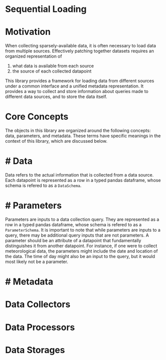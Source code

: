# Sequential Loading

# Motivation
When collecting sparsely-available data, it is often necessary to load data from multiple sources. Effectively patching together datasets requires an organized representation of 

1. what data is available from each source
2. the source of each collected datapoint

This library provides a framework for loading data from different sources under a common interface and a unified metadata representation. It provides a way to collect and store information about queries made to different data sources, and to store the data itself.

# Core Concepts

The objects in this library are organized around the following concepts: data, parameters, and metadata. These terms have specific meanings in the context of this library, which are discussed below.

# # Data

Data refers to the actual information that is collected from a data source. Each datapoint is represented as a row in a typed pandas dataframe, whose schema is refered to as a `DataSchema`.

# # Parameters

Parameters are inputs to a data collection query. They are represented as a row in a typed pandas dataframe, whose schema is refered to as a `ParameterSchema`. It is important to note that while parameters are inputs to a query, there may be additional query inputs that are not parameters. A parameter should be an attribute of a datapoint that fundamentally distinguishes it from another datapoint. For instance, if one were to collect meteorological data, the parameters might include the date and location of the data. The time of day might also be an input to the query, but it would most likely not be a parameter.

# # Metadata


# Data Collectors

# Data Processors

# Data Storages